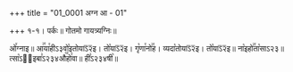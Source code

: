 +++
title = "01_0001 अग्न आ - 01"

+++
१-१। पर्कः॥ गोतमो गायत्र्यग्निः॥

ओ꣤ग्नाइ॥ आ꣢꣯या꣯हीऽ३वो꣡इतोयाऽ᳒२᳒इ। तो꣡याऽ᳒२᳒इ। गृ꣡णा꣯नो꣢꣯ह। व्यदा꣡तोयाऽ᳒२᳒इ। तो꣡याऽ᳒२᳒इ॥ ना꣡इहो꣢꣯ता꣡साऽ२३॥ त्सा꣡ऽ२᳐इबा꣣ऽ२३४औ꣥꣯हो꣯वा॥ ही꣣ऽ२३४षी꣥॥